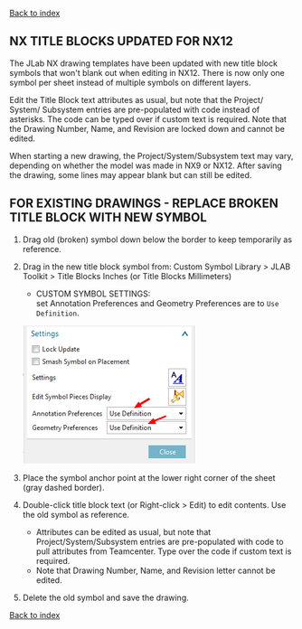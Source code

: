 [ Back to index ](README.md)
## NX TITLE BLOCKS UPDATED FOR NX12
The JLab NX drawing templates have been updated with new title block symbols that won't blank out when editing in NX12.  There is now only one symbol per sheet instead of multiple symbols on different layers.

Edit the Title Block text attributes as usual, but note that the Project/ System/ Subsystem entries are pre-populated with code instead of asterisks. The code can be typed over if custom text is required.  Note that the Drawing Number, Name, and Revision are locked down and cannot be edited.

When starting a new drawing, the Project/System/Subsystem text may vary, depending on whether the model was made in NX9 or NX12.  After saving the drawing, some lines may appear blank but can still be edited.

## FOR EXISTING DRAWINGS - REPLACE BROKEN TITLE BLOCK WITH NEW SYMBOL

1. Drag old (broken) symbol down below the border to keep temporarily as reference.

2. Drag in the new title block symbol from:
Custom Symbol Library > JLAB Toolkit > Title Blocks Inches (or Title Blocks Millimeters)
    - CUSTOM SYMBOL SETTINGS:  
  set Annotation Preferences and Geometry Preferences are to `Use Definition`.  
  
    ![](images/tb-01.png)
 

3. Place the symbol anchor point at the lower right corner of the sheet (gray dashed border).

4.	Double-click title block text (or Right-click > Edit) to edit contents. Use the old symbol as reference.  
    - Attributes can be edited as usual, but note that Project/System/Subsystem entries are pre-populated with code to pull attributes from Teamcenter.  Type over the code if custom text is required.
    - Note that Drawing Number, Name, and Revision letter cannot be edited.

5.	Delete the old symbol and save the drawing.

[ Back to index ](README.md)
